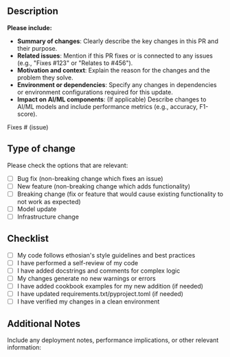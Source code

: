 ## Description

**Please include:**

- **Summary of changes**: Clearly describe the key changes in this PR and their purpose.
- **Related issues**: Mention if this PR fixes or is connected to any issues (e.g., "Fixes #123" or "Relates to #456").
- **Motivation and context**: Explain the reason for the changes and the problem they solve.
- **Environment or dependencies**: Specify any changes in dependencies or environment configurations required for this update.
- **Impact on AI/ML components**: (If applicable) Describe changes to AI/ML models and include performance metrics (e.g., accuracy, F1-score).

Fixes # (issue)

## Type of change

Please check the options that are relevant:

- [ ] Bug fix (non-breaking change which fixes an issue)
- [ ] New feature (non-breaking change which adds functionality)
- [ ] Breaking change (fix or feature that would cause existing functionality to not work as expected)
- [ ] Model update
- [ ] Infrastructure change

## Checklist

- [ ] My code follows ethosian's style guidelines and best practices
- [ ] I have performed a self-review of my code
- [ ] I have added docstrings and comments for complex logic
- [ ] My changes generate no new warnings or errors
- [ ] I have added cookbook examples for my new addition (if needed)
- [ ] I have updated requirements.txt/pyproject.toml (if needed)
- [ ] I have verified my changes in a clean environment

## Additional Notes

Include any deployment notes, performance implications, or other relevant information:
